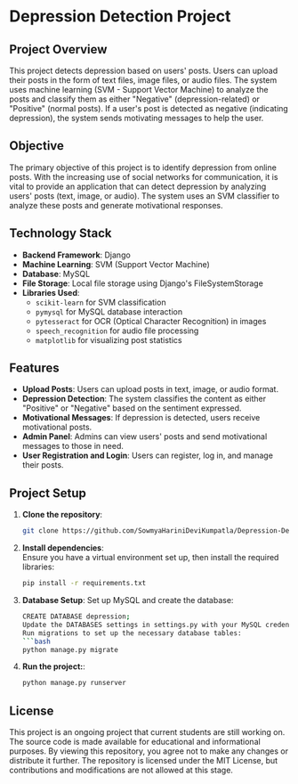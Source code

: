 # Depression Detection Project

## Project Overview
This project detects depression based on users' posts. Users can upload their posts in the form of text files, image files, or audio files. The system uses machine learning (SVM - Support Vector Machine) to analyze the posts and classify them as either "Negative" (depression-related) or "Positive" (normal posts). If a user's post is detected as negative (indicating depression), the system sends motivating messages to help the user.

## Objective
The primary objective of this project is to identify depression from online posts. With the increasing use of social networks for communication, it is vital to provide an application that can detect depression by analyzing users' posts (text, image, or audio). The system uses an SVM classifier to analyze these posts and generate motivational responses.

## Technology Stack
- **Backend Framework**: Django
- **Machine Learning**: SVM (Support Vector Machine)
- **Database**: MySQL
- **File Storage**: Local file storage using Django's FileSystemStorage
- **Libraries Used**:
  - `scikit-learn` for SVM classification
  - `pymysql` for MySQL database interaction
  - `pytesseract` for OCR (Optical Character Recognition) in images
  - `speech_recognition` for audio file processing
  - `matplotlib` for visualizing post statistics

## Features
- **Upload Posts**: Users can upload posts in text, image, or audio format.
- **Depression Detection**: The system classifies the content as either "Positive" or "Negative" based on the sentiment expressed.
- **Motivational Messages**: If depression is detected, users receive motivational posts.
- **Admin Panel**: Admins can view users' posts and send motivational messages to those in need.
- **User Registration and Login**: Users can register, log in, and manage their posts.

## Project Setup

1. **Clone the repository**:
   ```bash
   git clone https://github.com/SowmyaHariniDeviKumpatla/Depression-Detection-Project.git
2. **Install dependencies**:  
   Ensure you have a virtual environment set up, then install the required libraries:
   ```bash
   pip install -r requirements.txt
3. **Database Setup**:
   Set up MySQL and create the database:
   ```bash
   CREATE DATABASE depression;
   Update the DATABASES settings in settings.py with your MySQL credentials.
   Run migrations to set up the necessary database tables:
   ```bash
   python manage.py migrate
5. **Run the project:**:
   ```bash
   python manage.py runserver

## License
This project is an ongoing project that current students are still working on. The source code is made available for educational and informational purposes. By viewing this repository, you agree not to make any changes or distribute it further. The repository is licensed under the MIT License, but contributions and modifications are not allowed at this stage.



